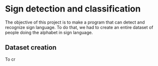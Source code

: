 # Sign detection and classification

The objective of this project is to make a program that can detect and recognize sign language. To do that, we had to create an entire dataset of people doing the alphabet in sign language. 

## Dataset creation

To cr
